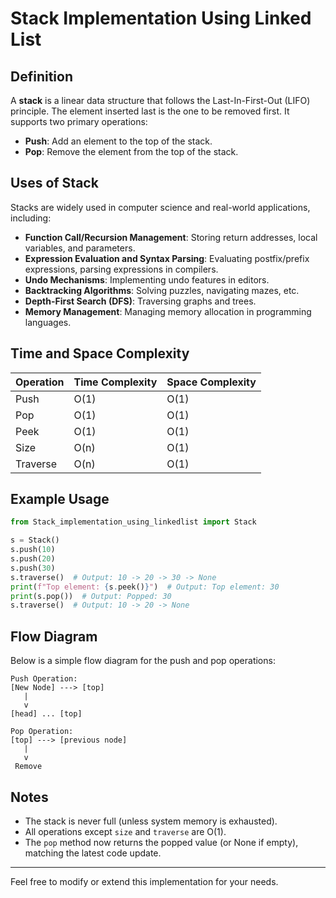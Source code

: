# Stack Implementation Using Linked List

## Definition
A **stack** is a linear data structure that follows the Last-In-First-Out (LIFO) principle. The element inserted last is the one to be removed first. It supports two primary operations:
- **Push**: Add an element to the top of the stack.
- **Pop**: Remove the element from the top of the stack.

## Uses of Stack
Stacks are widely used in computer science and real-world applications, including:
- **Function Call/Recursion Management**: Storing return addresses, local variables, and parameters.
- **Expression Evaluation and Syntax Parsing**: Evaluating postfix/prefix expressions, parsing expressions in compilers.
- **Undo Mechanisms**: Implementing undo features in editors.
- **Backtracking Algorithms**: Solving puzzles, navigating mazes, etc.
- **Depth-First Search (DFS)**: Traversing graphs and trees.
- **Memory Management**: Managing memory allocation in programming languages.

## Time and Space Complexity
| Operation   | Time Complexity | Space Complexity |
|-------------|----------------|-----------------|
| Push        | O(1)           | O(1)            |
| Pop         | O(1)           | O(1)            |
| Peek        | O(1)           | O(1)            |
| Size        | O(n)           | O(1)            |
| Traverse    | O(n)           | O(1)            |

## Example Usage
```python
from Stack_implementation_using_linkedlist import Stack

s = Stack()
s.push(10)
s.push(20)
s.push(30)
s.traverse()  # Output: 10 -> 20 -> 30 -> None
print(f"Top element: {s.peek()}")  # Output: Top element: 30
print(s.pop())  # Output: Popped: 30
s.traverse()  # Output: 10 -> 20 -> None
```

## Flow Diagram

Below is a simple flow diagram for the push and pop operations:

```
Push Operation:
[New Node] ---> [top]
   |
   v
[head] ... [top]

Pop Operation:
[top] ---> [previous node]
   |
   v
 Remove
```

## Notes
- The stack is never full (unless system memory is exhausted).
- All operations except `size` and `traverse` are O(1).
- The `pop` method now returns the popped value (or None if empty), matching the latest code update.

---

Feel free to modify or extend this implementation for your needs.
